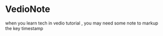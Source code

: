 VedioNote
=========

when you learn tech in vedio tutorial , you may need some note to markup the key timestamp

